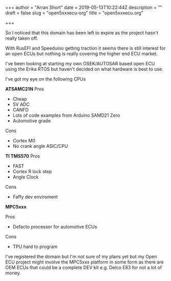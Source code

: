 +++
author = "Arran Short"
date = 2019-05-13T10:22:44Z
description = ""
draft = false
slug = "open5xxxecu-org"
title = "open5xxxecu.org"

+++


So I noticed that this domain has been left to expire as the project hasn't really taken off.

With RusEFI and Speeduino getting traction it seems there is still interest for an open ECUs but nothing is really covering the higher end ECU market.

I've been looking at starting my own OSEK/AUTOSAR based open ECU using the Erika RTOS but haven't decided on what hardware is best to use.

I've got my eye on the following CPUs

**ATSAMC21N**
Pros
 - Cheap
 - 5V ADC
 - CANFD
 - Lots of code examples from Arduino SAMD21 Zero
 - Automotive grade

Cons
 - Cortex M0
 - No crank angle ASIC/CPU

**TI TMS570**
Pros
 - FAST
 - Cortex R lock step
 - Angle Clock

Cons
 - Faffy dev enviroment
 
**MPC5xxx** 

Pros
 - Defacto processor for automotive ECUs

Cons
 - TPU hard to program



I've registered the domain but I'm not sure of my plans yet but my Open ECU project might involve the MPC5xxx platform in some form as there are OEM ECUs that could be a complete DEV kit e.g. Delco E83 for not a lot of money.



